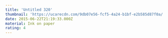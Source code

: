 ```yaml
---
title: 'Untitled 320'
thumbnail: 'https://ucarecdn.com/9db07e56-fcf5-4a24-b1bf-e2b585d87f0a/'
date: 2015-06-22T21:19:33.000Z
material: Ink on paper
rating: 4
---
```

